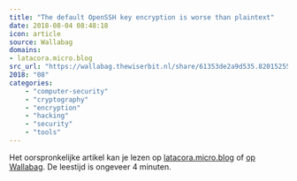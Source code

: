 ```yaml
---
title: "The default OpenSSH key encryption is worse than plaintext"
date: 2018-08-04 08:48:18
icon: article
source: Wallabag
domains:
- latacora.micro.blog
src_url: "https://wallabag.thewiserbit.nl/share/61353de2a9d535.82015255"
2018: "08"
categories:
    - "computer-security"
    - "cryptography"
    - "encryption"
    - "hacking"
    - "security"
    - "tools"
---
```

Het oorspronkelijke artikel kan je lezen op [latacora.micro.blog](https://latacora.micro.blog/2018/08/03/the-default-openssh.html) of [op Wallabag](https://wallabag.thewiserbit.nl/share/61353de2a9d535.82015255). De leestijd is ongeveer 4 minuten.